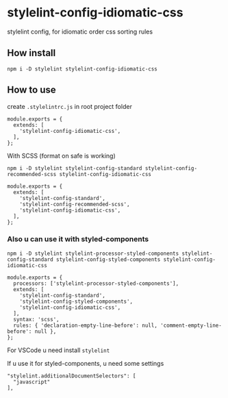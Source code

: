# stylelint-config-idiomatic-css

stylelint config, for idiomatic order css sorting rules

## How install

```
npm i -D stylelint stylelint-config-idiomatic-css
```

## How to use

create `.stylelintrc.js` in root project folder

```
module.exports = {
  extends: [
    'stylelint-config-idiomatic-css',
  ],
};
```

With SCSS (format on safe is working)

```
npm i -D stylelint stylelint-config-standard stylelint-config-recommended-scss stylelint-config-idiomatic-css
```

```
module.exports = {
  extends: [
    'stylelint-config-standard',
    'stylelint-config-recommended-scss',
    'stylelint-config-idiomatic-css',
  ],
};
```

### Also u can use it with styled-components

```
npm i -D stylelint stylelint-processor-styled-components stylelint-config-standard stylelint-config-styled-components stylelint-config-idiomatic-css
```

```
module.exports = {
  processors: ['stylelint-processor-styled-components'],
  extends: [
    'stylelint-config-standard',
    'stylelint-config-styled-components',
    'stylelint-config-idiomatic-css',
  ],
  syntax: 'scss',
  rules: { 'declaration-empty-line-before': null, 'comment-empty-line-before': null },
};
```

For VSCode u need install `stylelint`

If u use it for styled-components, u need some settings

```
"stylelint.additionalDocumentSelectors": [
  "javascript"
],
```
